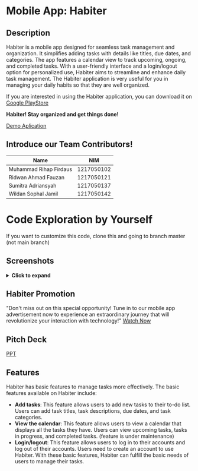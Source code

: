 # Mobile App: Habiter

## Description

Habiter is a mobile app designed for seamless task management and organization. It simplifies adding tasks with details like titles, due dates, and categories. The app features a calendar view to track upcoming, ongoing, and completed tasks. With a user-friendly interface and a login/logout option for personalized use, Habiter aims to streamline and enhance daily task management.
The Habiter application is very useful for you in managing your daily habits so that they are well organized.

If you are interested in using the Habiter application, you can download it on [Google PlayStore](https://play.google.com/store/apps/details?id=uas.pam.habiter)

**Habiter! Stay organized and get things done!**

[Demo Aplication](https://youtu.be/Sf13BIPW-JA)


## Introduce our Team Contributors!
| Name                   | NIM             |
|------------------------|-----------------|
| Muhammad Rihap Firdaus | 1217050102      |
| Ridwan Ahmad Fauzan    | 1217050121      |
| Sumitra Adriansyah     | 1217050137      |
| Wildan Sophal Jamil    | 1217050142      |


# Code Exploration by Yourself 

If you want to customize this code, clone this and going to branch master (not main branch)


## Screenshots

<details>
  <summary><b>Click to expand</b></summary>

### Sign Up Page
  <div align="center">
    <img src="Screenshot/signup.jpg" alt="Sign Up Page" width="300" />
  </div>

### Sign In Page
  <div align="center">
    <img src="Screenshot/Signin.jpg" alt="Sign In Page" width="300" />
  </div>

### Dashboard Page
  <div align="center">
    <img src="Screenshot/home.jpg" alt="Dashboard Page" width="300" />
  </div>

### Add Task Page
  <div align="center">
    <img src="Screenshot/add-task.jpg" alt="Add Task Page" width="300" />
  </div>

### Setting Page
  <div align="center">
    <img src="Screenshot/setting.jpg" alt="Setting Page" width="300" />
  </div>

### Edit Profile Page
  <div align="center">
    <img src="Screenshot/edit-profile.jpg" alt="Edit profile Page" width="300" />
  </div>

### Delete Account Page
  <div align="center">
    <img src="Screenshot/delete-account.jpg" alt="Delete Account Page" width="300" />
  </div>

</details>

## Habiter Promotion
"Don't miss out on this special opportunity! Tune in to our mobile app advertisement now to experience an extraordinary journey that will revolutionize your interaction with technology!"
[Watch Now](https://youtu.be/mCjvuOkcN1k)

## Pitch Deck
[PPT](https://www.canva.com/design/DAF4hnRUuMw/bYrc_ZSmPSgy43ilkcESGw/edit?utm_content=DAF4hnRUuMw&utm_campaign=designshare&utm_medium=link2&utm_source=sharebutton)

## Features
Habiter has basic features to manage tasks more effectively. The basic features available on Habiter include:

- **Add tasks**: This feature allows users to add new tasks to their to-do list. Users can add task titles, task descriptions, due dates, and task categories.
- **View the calendar**: This feature allows users to view a calendar that displays all the tasks they have. Users can view upcoming tasks, tasks in progress, and completed tasks. (feature is under maintenance)
- **Login/logout**: This feature allows users to log in to their accounts and log out of their accounts. Users need to create an account to use Habiter.
With these basic features, Habiter can fulfill the basic needs of users to manage their tasks.
